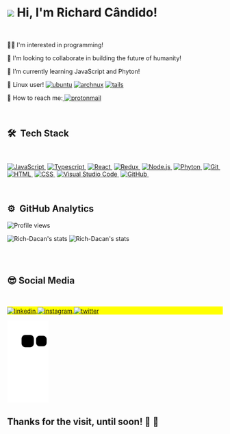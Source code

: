  <h1 align="left"><img src="https://raw.githubusercontent.com/kaueMarques/kaueMarques/master/hi.gif" width="30px">   Hi, I'm Richard Cândido! </h1>
  <br>
 
 👨‍💻 I'm interested in programming!
 
 🚀 I'm looking to collaborate in building the future of humanity! 
 
 🌱 I’m currently learning JavaScript and Phyton! 
 
 🐧 Linux user!   <a href="https://ubuntu.com/"><img src="https://img.shields.io/badge/Ubuntu-100000?style=flat&logo=ubuntu&logoColor=white" alt="ubuntu"/></a>
                  <a href="https://archlinux.org/"><img src="https://img.shields.io/badge/Arch_Linux-100000?style=flat&logo=arch-linux&logoColor=white" alt="archnux"/></a>
                  <a href="https://tails.boum.org/index.pt.html"><img src="https://img.shields.io/badge/Tails%20-100000?&style=flat&logo=tails&logoColor=white" alt="tails"/></a>
                  
 📧 How to reach me:<a align="center" href="mailto:rich_dacan@proton.me" target="_blank"> <img src="https://img.shields.io/badge/ProtonMail-100000?style=flat&logo=protonmail&logoColor=white" alt="protonmail"/></a>
 
 
 <br>
 
 ## 🛠 &nbsp;Tech Stack
 
 <br>
 
<a href="https://www.javascript.com/">![JavaScript](https://img.shields.io/badge/JavaScript-100000?style=float&logo=javascript&logoColor=F7DF1E)&nbsp;</a>
<a href="https://www.typescriptlang.org/">![Typescript](https://img.shields.io/badge/TypeScript-100000?style=flat&logo=typescript&logoColor=F7DF1E)&nbsp;</a>
<a href="https://pt-br.reactjs.org/">![React](https://img.shields.io/badge/-React-100000?style=flat&logo=react&logoColor=F7DF1E)&nbsp;</a>
<a href="https://redux.js.org/" target="_blank">![Redux](https://img.shields.io/badge/Redux-100000?style=flat&logo=redux&logoColor=F7DF1E)&nbsp;</a>
<a href="https://nodejs.org/en/">![Node.js](https://img.shields.io/badge/-Node.js-100000?style=flat&logo=node.js&logoColor=F7DF1E)&nbsp;</a>
<a href="https://www.python.org/">![Phyton](https://img.shields.io/badge/Python-100000?style=flat&logo=python&logoColor=F7DF1E)&nbsp;</a>
<a href="https://git-scm.com/">![Git](https://img.shields.io/badge/-Git-100000?style=flat&logo=git&logoColor=F7DF1E)&nbsp;</a>
<a href="https://developer.mozilla.org/pt-BR/docs/Web/HTML">![HTML](https://img.shields.io/badge/-HTML-100000?style=flat&logo=HTML5&logoColor=F7DF1E)&nbsp;</a>
<a href="https://developer.mozilla.org/pt-BR/docs/Web/CSS">![CSS](https://img.shields.io/badge/-CSS-100000?style=flat&logo=CSS3&logoColor=F7DF1E)&nbsp;</a>
<a href="https://code.visualstudio.com/">![Visual Studio Code](https://img.shields.io/badge/-Visual%20Studio%20Code-100000?style=flat&logo=visual-studio-code&logoColor=F7DF1E)&nbsp;</a>
<a href="https://github.com/Rich-Dacan">![GitHub](https://img.shields.io/badge/-GitHub-100000?style=flat&logo=github&logoColor=F7DF1E)&nbsp;</a>







<br>


## ⚙️ &nbsp;GitHub Analytics

<p align="left"><img src="https://komarev.com/ghpvc/?username=Rich-Dacan&color=100000" alt="Profile views" /></p>
<p align="left">
<img margin-top="auto" height="170em"  src="https://github-readme-stats.vercel.app/api?username=Rich-Dacan&show_icons=true&theme=vision-friendly-dark" alt="Rich-Dacan's stats"/>
 
 <img margin-top="auto" height="170em"  src="https://github-readme-stats.vercel.app/api/top-langs/?username=Rich-Dacan&theme=vision-friendly-dark" alt="Rich-Dacan's stats"/>
</p>
 
<!--<img height="170em"  src="https://github-readme-stats.vercel.app/api?username=Rich-Dacan&show_icons=true&theme=dracula" alt="Rich-Dacan's stats"/>-->
 
<!--<img margin-top="auto" width="520em" height="170em"  src="https://github-readme-stats.vercel.app/api/top-langs/?username=Rich-Dacan&layout=compact&theme=vision-friendly-dark" alt="Rich-Dacan's most languages"/>-->
 


<br><br>


## 😎   Social Media
 <br>

<p align="left" style="background:yellow">
 
<a href="https://linkedin.com/in/richard-cândido-a0b397112" >
  <img align="center" src="https://img.shields.io/badge/Richard Cândido-100000?style=flat&logo=linkedin&logoColor=white" alt="linkedin"/>
</a>
 
<a href="https://instagram.com/rich_dacan" target="_blank"  rel="external" >
 <img align="center" src="https://img.shields.io/badge/-Rich_Dacan-100000?style=flat&logo=instagram&logoColor=white" alt="instagram"/>
</a>
 
<a href="https://twitter.com/RichardAndrade2" target="_blank"  rel="external" >
  <img align="center" src="https://img.shields.io/badge/-Rich_Dacan-100000?style=flat&logo=twitter&logoColor=white"  alt="twitter"/>  
</a>
 
 <br>
 
![Snake animation](https://github.com/Rich-Dacan/Rich-Dacan/blob/output/github-contribution-grid-snake.svg)
 <br>
 
 
<h2>Thanks for the visit, until soon! 👊 🤘 </h2>



<!-- ahhh, and buy BTC ! 🚀<a href="https://bitcoin.org/en/" target="_blank"><img text-align="center" src="https://img.shields.io/badge/Bitcoin-100000?style=flat&logo=bitcoin&logoColor=white" alt="bitcoin"/></a></h2> -->
 
 
 
 
 
 
 
 


 



<!---
Rich-Dacan/Rich-Dacan is a ✨ special ✨ repository because its `README.md` (this file) appears on your GitHub profile.
You can click the Preview link to take a look at your changes.
--->
